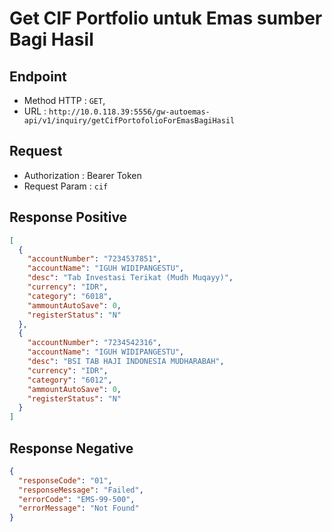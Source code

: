 # Get CIF Portfolio untuk Emas sumber Bagi Hasil

## Endpoint

- Method HTTP : `GET`,
- URL : `http://10.0.118.39:5556/gw-autoemas-api/v1/inquiry/getCifPortofolioForEmasBagiHasil`

## Request

- Authorization : Bearer Token
- Request Param : `cif`

## Response Positive

```json
[
  {
    "accountNumber": "7234537851",
    "accountName": "IGUH WIDIPANGESTU",
    "desc": "Tab Investasi Terikat (Mudh Muqayy)",
    "currency": "IDR",
    "category": "6018",
    "ammountAutoSave": 0,
    "registerStatus": "N"
  },
  {
    "accountNumber": "7234542316",
    "accountName": "IGUH WIDIPANGESTU",
    "desc": "BSI TAB HAJI INDONESIA MUDHARABAH",
    "currency": "IDR",
    "category": "6012",
    "ammountAutoSave": 0,
    "registerStatus": "N"
  }
]
```

## Response Negative

```json
{
  "responseCode": "01",
  "responseMessage": "Failed",
  "errorCode": "EMS-99-500",
  "errorMessage": "Not Found"
}
```
